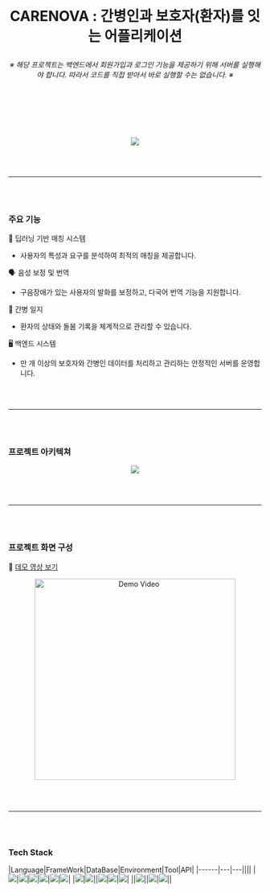 <br>

# <p align="center">CARENOVA : 간병인과 보호자(환자)를 잇는 어플리케이션</p>
###### <p align="center">※ 해당 프로젝트는 백엔드에서 회원가입과 로그인 기능을 제공하기 위해 서버를 실행해야 합니다. 따라서 코드를 직접 받아서 바로 실행할 수는 없습니다. ※</p>

<br><br><br><br>

<div align="center"><img src = "https://github.com/user-attachments/assets/5f8e61eb-6aed-4232-9d49-8611c19e767d"></div>

<br><br>
<hr>
<br><br>

### 주요 기능

🤖 딥러닝 기반 매칭 시스템
* 사용자의 특성과 요구를 분석하여 최적의 매칭을 제공합니다.

🗣️ 음성 보정 및 번역
* 구음장애가 있는 사용자의 발화를 보정하고, 다국어 번역 기능을 지원합니다.

📑 간병 일지
* 환자의 상태와 돌봄 기록을 체계적으로 관리할 수 있습니다.

🖥️ 백엔드 시스템
* 만 개 이상의 보호자와 간병인 데이터를 처리하고 관리하는 안정적인 서버를 운영합니다.

<br><br>
<hr>
<br><br>


### 프로젝트 아키텍쳐

<div align="center"><img src = "https://github.com/user-attachments/assets/84a50219-b7d2-4f76-8117-6a6212e13e86"></div>

<br><br>
<hr>
<br><br>

### 프로젝트 화면 구성

🎥 [데모 영상 보기](https://youtube.com/shorts/PdvuZav0i1c?si=1UorK1YRxyU0t-dK)
<p align="center">
  <a href="https://youtube.com/shorts/PdvuZav0i1c?si=1UorK1YRxyU0t-dK">
    <img src="https://github.com/user-attachments/assets/e469df41-f1fc-4c1d-959e-1e8ae28c8bd4" alt="Demo Video" width="400">
  </a>
</p>


<br><br>
<hr>
<br><br>



### Tech Stack

|Language|FrameWork|DataBase|Environment|Tool|API|
|------|---|---||||
|<img src="https://img.shields.io/badge/Python-3776AB?style=flat-square&logo=python&logoColor=white"/>|<img src="https://img.shields.io/badge/Flutter-02569B?style=flat-square&logo=flutter&logoColor=white"/>|<img src="https://img.shields.io/badge/PostgreSQL-4169E1?style=flat-square&logo=postgresql&logoColor=white"/>|<img src="https://img.shields.io/badge/Linux-FCC624?style=flat-square&logo=linux&logoColor=white"/>|<img src="https://img.shields.io/badge/VisualStudioCode-007ACC?style=flat-square%logo=visualstudiocode&logoColor=white"/>|<img src="https://img.shields.io/badge/OpenAI-412991?style=flat-square&logo=openai&logoColor=white"/>|
|<img src="https://img.shields.io/badge/Dart-0175C2?style=flat-square&logo=dart&logoColor=white"/>|<img src="https://img.shields.io/badge/FastAPI-009688?style=flat-square&logo=fastapi&logoColor=white"/>||<img src="https://img.shields.io/badge/Windows-80B3FF?style=flat-square&logoColor=white"/>|<img src="https://img.shields.io/badge/Figma-F24E1E?style=flat-square&logo=figma&logoColor=white"/>|<img src="https://img.shields.io/badge/Typecast-FF9E0F?style=flat-square&logoColor=white"/>|
||<img src="https://img.shields.io/badge/Pytorch-EE4C2C?style=flat-square&logo=pytorch&logoColor=white"/>||<img src="https://img.shields.io/badge/Android-34A853?style=flat-square&logo=android&logoColor=white"/>|<img src="https://img.shields.io/badge/Anaconda-44A833?style=flat-square&logo=anaconda&logoColor=white"/>||